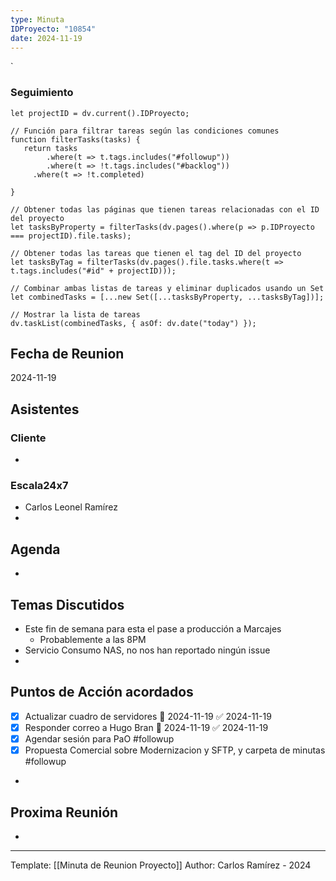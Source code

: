 ```yaml
---
type: Minuta
IDProyecto: "10854"
date: 2024-11-19
---
```

`

### Seguimiento

```dataviewjs
let projectID = dv.current().IDProyecto;

// Función para filtrar tareas según las condiciones comunes
function filterTasks(tasks) {
   return tasks
        .where(t => t.tags.includes("#followup"))
        .where(t => !t.tags.includes("#backlog"))
     .where(t => !t.completed)
        
}

// Obtener todas las páginas que tienen tareas relacionadas con el ID del proyecto
let tasksByProperty = filterTasks(dv.pages().where(p => p.IDProyecto === projectID).file.tasks);

// Obtener todas las tareas que tienen el tag del ID del proyecto
let tasksByTag = filterTasks(dv.pages().file.tasks.where(t => t.tags.includes("#id" + projectID)));

// Combinar ambas listas de tareas y eliminar duplicados usando un Set
let combinedTasks = [...new Set([...tasksByProperty, ...tasksByTag])];

// Mostrar la lista de tareas
dv.taskList(combinedTasks, { asOf: dv.date("today") });
 ```
## Fecha de Reunion
2024-11-19

## Asistentes

### Cliente
* 
### Escala24x7
- Carlos Leonel Ramírez
-  

## Agenda
* 
## Temas Discutidos
*  Este fin de semana para esta el pase a producción a Marcajes
	* Probablemente a las 8PM
* Servicio Consumo NAS, no nos han reportado ningún issue
* 

## Puntos de Acción acordados
- [x] Actualizar cuadro de servidores 📅 2024-11-19 ✅ 2024-11-19
- [x] Responder correo a Hugo Bran 📅 2024-11-19 ✅ 2024-11-19
- [x] Agendar sesión para PaO #followup
- [x] Propuesta Comercial sobre Modernizacion y SFTP, y carpeta de minutas #followup
-
## Proxima Reunión
*   

---
Template: [[Minuta de Reunion Proyecto]]
Author: Carlos Ramírez - 2024
